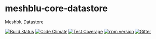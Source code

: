# meshblu-core-datastore
Meshblu Datastore

[![Build Status](https://travis-ci.org/octoblu/meshblu-core-datastore.svg?branch=master)](https://travis-ci.org/octoblu/meshblu-core-datastore)
[![Code Climate](https://codeclimate.com/github/octoblu/meshblu-core-datastore/badges/gpa.svg)](https://codeclimate.com/github/octoblu/meshblu-core-datastore)
[![Test Coverage](https://codeclimate.com/github/octoblu/meshblu-core-datastore/badges/coverage.svg)](https://codeclimate.com/github/octoblu/meshblu-core-datastore)
[![npm version](https://badge.fury.io/js/meshblu-core-datastore.svg)](http://badge.fury.io/js/meshblu-core-datastore)
[![Gitter](https://badges.gitter.im/octoblu/help.svg)](https://gitter.im/octoblu/help)
